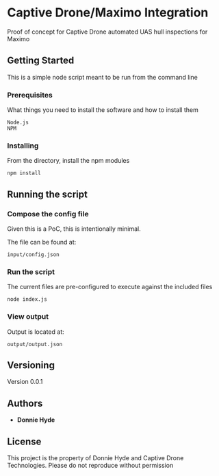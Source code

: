 # Captive Drone/Maximo Integration

Proof of concept for Captive Drone automated UAS hull inspections for Maximo

## Getting Started

This is a simple node script meant to be run from the command line

### Prerequisites

What things you need to install the software and how to install them

```
Node.js
NPM
```

### Installing

From the directory, install the npm modules

```
npm install
```

## Running the script

### Compose the config file

Given this is a PoC, this is intentionally minimal.

The file can be found at:

```
input/config.json
```

### Run the script

The current files are pre-configured to execute against the included files

```
node index.js
```

### View output

Output is located at:

```
output/output.json
```

## Versioning

Version 0.0.1

## Authors

* **Donnie Hyde**

## License

This project is the property of Donnie Hyde and Captive Drone Technologies. Please do not reproduce without permission
